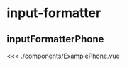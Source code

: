 <script setup>
import ExamplePhone from './components/ExamplePhone.vue'
</script>

# input-formatter

## inputFormatterPhone

<ExamplePhone />

<<< ./components/ExamplePhone.vue
